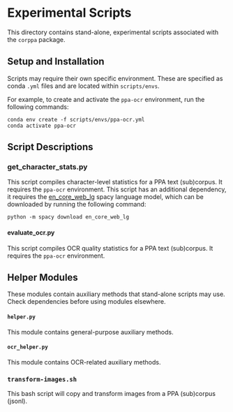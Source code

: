 # Experimental Scripts
This directory contains stand-alone, experimental scripts associated with the `corppa` package.

## Setup and Installation
Scripts may require their own specific environment.
These are specified as conda `.yml` files and are located within `scripts/envs`.

For example, to create and activate the `ppa-ocr` environment, run the following commands:
```
conda env create -f scripts/envs/ppa-ocr.yml
conda activate ppa-ocr
```

## Script Descriptions

### get_character_stats.py
This script compiles character-level statistics for a PPA text (sub)corpus.
It requires the `ppa-ocr` environment.
This script has an additional dependency, it requires the [en_core_web_lg](https://spacy.io/models/en#en_core_web_lg) spacy language model, which can be downloaded by running the following command:
```
python -m spacy download en_core_web_lg
```

#### evaluate_ocr.py
This script compiles OCR quality statistics for a PPA text (sub)corpus.
It requires the `ppa-ocr` environment.

## Helper Modules
These modules contain auxiliary methods that stand-alone scripts may use.
Check dependencies before using modules elsewhere.

#### `helper.py`
This module contains general-purpose auxiliary methods.

#### `ocr_helper.py`
This module contains OCR-related auxiliary methods.

### `transform-images.sh`
This bash script will copy and transform images from a PPA (sub)corpus (jsonl).
